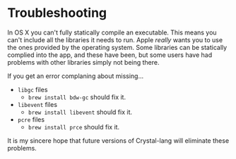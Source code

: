 # Troubleshooting

In OS X you can't fully statically compile an executable. This means you can't
include all the libraries it needs to run. Apple _really_ wants you to use the
ones provided by the operating system. Some libraries can be statically complied
into the app, and these have been, but some users have had problems with other
libraries simply not being there.


If you get an error complaning about missing...

* `libgc` files
	* `brew install bdw-gc` should fix it.
* `libevent` files
	* `brew install libevent` should fix it.
* `pcre` files
	* `brew install prce` should fix it.

It is my sincere hope that future versions of Crystal-lang will eliminate these
problems.
